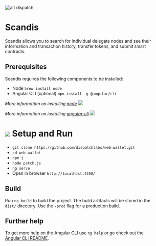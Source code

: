 ![alt dispatch](https://dispatchlabs.io/wp-content/themes/ccprototypev5/images/dispatchlabs-logo.png)

# Scandis
Scandis allows you to search for individual delegate nodes and see their information and transaction history, transfer tokens, and submit smart contracts.

## Prerequisites
Scandis requires the following components to be installed:
- Node `brew install node` 
- Angular CLI (optional)  `npm install -g @angular/cli`

*More information on installing [node](https://nodejs.org/en/download/package-manager/)* ![](https://storage.googleapis.com/material-icons/external-assets/v4/icons/svg/ic_launch_black_18px.svg)

*More information on installing [angular-cli](https://github.com/angular/angular-cli)* ![](https://storage.googleapis.com/material-icons/external-assets/v4/icons/svg/ic_launch_black_18px.svg)

# ![](https://storage.googleapis.com/material-icons/external-assets/v4/icons/svg/ic_directions_run_black_24px.svg) Setup and Run
- `git clone https://github.com/dispatchlabs/web-wallet.git`<br>
- `cd web-wallet`<br>
- `npm i`<br>
- `node patch.js`<br>
- `ng serve`<br>
- Open in browser `http://localhost:4200/`

## Build
Run `ng build` to build the project. The build artifacts will be stored in the `dist/` directory. Use the `-prod` flag for a production build.

## Further help
To get more help on the Angular CLI use `ng help` or go check out the [Angular CLI README](https://github.com/angular/angular-cli/blob/master/README.md).